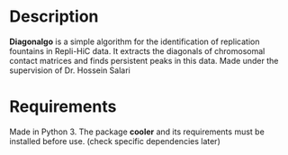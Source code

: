# Description
**Diagonalgo** is a simple algorithm for the identification of replication fountains in Repli-HiC data. It extracts the diagonals of chromosomal contact matrices and finds persistent peaks in this data.
Made under the supervision of Dr. Hossein Salari

# Requirements
Made in Python 3. The package **cooler** and its requirements must be installed before use. (check specific dependencies later)
